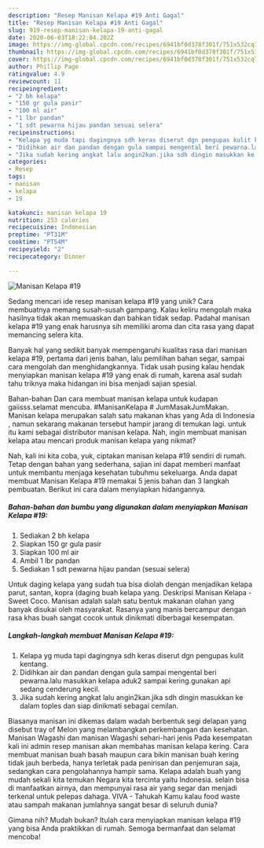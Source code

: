 ```yaml
---
description: "Resep Manisan Kelapa #19 Anti Gagal"
title: "Resep Manisan Kelapa #19 Anti Gagal"
slug: 919-resep-manisan-kelapa-19-anti-gagal
date: 2020-06-03T18:22:04.202Z
image: https://img-global.cpcdn.com/recipes/6941bf0d378f301f/751x532cq70/manisan-kelapa-19-foto-resep-utama.jpg
thumbnail: https://img-global.cpcdn.com/recipes/6941bf0d378f301f/751x532cq70/manisan-kelapa-19-foto-resep-utama.jpg
cover: https://img-global.cpcdn.com/recipes/6941bf0d378f301f/751x532cq70/manisan-kelapa-19-foto-resep-utama.jpg
author: Phillip Page
ratingvalue: 4.9
reviewcount: 11
recipeingredient:
- "2 bh kelapa"
- "150 gr gula pasir"
- "100 ml air"
- "1 lbr pandan"
- "1 sdt pewarna hijau pandan sesuai selera"
recipeinstructions:
- "Kelapa yg muda tapi dagingnya sdh keras diserut dgn pengupas kulit kentang."
- "Didihkan air dan pandan dengan gula sampai mengental beri pewarna.lalu masukkan kelapa aduk2 sampai kering.gunakan api sedang cenderung kecil."
- "Jika sudah kering angkat lalu angin2kan.jika sdh dingin masukkan ke dalam toples dan siap dinikmati sebagai cemilan."
categories:
- Resep
tags:
- manisan
- kelapa
- 19

katakunci: manisan kelapa 19 
nutrition: 253 calories
recipecuisine: Indonesian
preptime: "PT31M"
cooktime: "PT54M"
recipeyield: "2"
recipecategory: Dinner

---
```



![Manisan Kelapa #19](https://img-global.cpcdn.com/recipes/6941bf0d378f301f/751x532cq70/manisan-kelapa-19-foto-resep-utama.jpg)

Sedang mencari ide resep manisan kelapa #19 yang unik? Cara membuatnya memang susah-susah gampang. Kalau keliru mengolah maka hasilnya tidak akan memuaskan dan bahkan tidak sedap. Padahal manisan kelapa #19 yang enak harusnya sih memiliki aroma dan cita rasa yang dapat memancing selera kita.

Banyak hal yang sedikit banyak mempengaruhi kualitas rasa dari manisan kelapa #19, pertama dari jenis bahan, lalu pemilihan bahan segar, sampai cara mengolah dan menghidangkannya. Tidak usah pusing kalau hendak menyiapkan manisan kelapa #19 yang enak di rumah, karena asal sudah tahu triknya maka hidangan ini bisa menjadi sajian spesial.

Bahan-bahan Dan cara membuat manisan kelapa untuk kudapan gaiisss.selamat mencuba. #ManisanKelapa # JumMasakJumMakan. Manisan kelapa merupakan salah satu makanan khas yang Ada di Indonesia , namun sekarang makanan tersebut hampir jarang di temukan lagi. untuk itu kami sebagai distributor manisan kelapa. Nah, ingin membuat manisan kelapa atau mencari produk manisan kelapa yang nikmat?


Nah, kali ini kita coba, yuk, ciptakan manisan kelapa #19 sendiri di rumah. Tetap dengan bahan yang sederhana, sajian ini dapat memberi manfaat untuk membantu menjaga kesehatan tubuhmu sekeluarga. Anda dapat membuat Manisan Kelapa #19 memakai 5 jenis bahan dan 3 langkah pembuatan. Berikut ini cara dalam menyiapkan hidangannya.

<!--inarticleads1-->

##### Bahan-bahan dan bumbu yang digunakan dalam menyiapkan Manisan Kelapa #19:

1. Sediakan 2 bh kelapa
1. Siapkan 150 gr gula pasir
1. Siapkan 100 ml air
1. Ambil 1 lbr pandan
1. Sediakan 1 sdt pewarna hijau pandan (sesuai selera)


Untuk daging kelapa yang sudah tua bisa diolah dengan menjadikan kelapa parut, santan, kopra (daging buah kelapa yang. Deskripsi Manisan Kelapa - Sweet Coco. Manisan adalah salah satu bentuk makanan olahan yang banyak disukai oleh masyarakat. Rasanya yang manis bercampur dengan rasa khas buah sangat cocok untuk dinikmati diberbagai kesempatan. 

<!--inarticleads2-->

##### Langkah-langkah membuat Manisan Kelapa #19:

1. Kelapa yg muda tapi dagingnya sdh keras diserut dgn pengupas kulit kentang.
1. Didihkan air dan pandan dengan gula sampai mengental beri pewarna.lalu masukkan kelapa aduk2 sampai kering.gunakan api sedang cenderung kecil.
1. Jika sudah kering angkat lalu angin2kan.jika sdh dingin masukkan ke dalam toples dan siap dinikmati sebagai cemilan.


Biasanya manisan ini dikemas dalam wadah berbentuk segi delapan yang disebut tray of Melon yang melambangkan perkembangan dan kesehatan. Manisan Wagashi dan manisan Wagashi sehari-hari jenis Pada kesempatan kali ini admin resep manisan akan membahas manisan kelapa kering. Cara membuat manisan buah basah maupun cara bikin manisan buah kering tidak jauh berbeda, hanya terletak pada penirisan dan penjemuran saja, sedangkan cara pengolahannya hampir sama. Kelapa adalah buah yang mudah sekali kita temukan Negara kita tercinta yaitu Indonesia. selain bisa di manfaatkan airnya, dan mempunyai rasa air yang segar dan menjadi terkenal untuk pelepas dahaga. VIVA - Tahukah Kamu kalau food waste atau sampah makanan jumlahnya sangat besar di seluruh dunia? 

Gimana nih? Mudah bukan? Itulah cara menyiapkan manisan kelapa #19 yang bisa Anda praktikkan di rumah. Semoga bermanfaat dan selamat mencoba!
